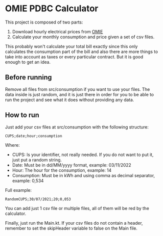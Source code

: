 # OMIE PDBC Calculator
This project is composed of two parts:
1. Download hourly electrical prices from [OMIE](https://www.omie.es/es/file-access-list?parents%5B0%5D=/&parents%5B1%5D=Mercado%20Diario&parents%5B2%5D=1.%20Precios&dir=Precios%20horarios%20del%20mercado%20diario%20en%20Espa%C3%B1a&realdir=marginalpdbc)
2. Calculate your monthly consumption and price given a set of csv files.

This probably won't calculate your total bill exactly since this only calculates the consumption part of the bill and also there are more things to take into account as taxes or every particular contract. But it is good enough to get an idea.

## Before running
Remove all files from src/consumption if you want to use your files. The data inside is just random, and it is just there in order for you to be able to run the project and see what it does without providing any data.

## How to run
Just add your csv files at src/consumption with the following structure:

`CUPS;date;hour;consumption`

Where:
- CUPS: Is your identifier, not really needed. If you do not want to put it, just put a random string.
- Date: Must be in dd/MM/yyyy format, example: 03/11/2022
- Hour: The hour for the consumption, example: 14
- Consumption: Must be in kWh and using comma as decimal separator, example: 0,534

Full example:

`RandomCUPS;30/07/2021;20;0,053`

You can add just 1 csv file or multiple files, all of them will be red by the calculator.

Finally, just run the Main.kt. If your csv files do not contain a header, remember to set the skipHeader variable to false on the Main file.